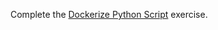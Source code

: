 Complete the [Dockerize Python Script](https://github.com/sikaeducation/dockerize-python-script) exercise.
